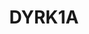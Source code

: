 ---
annotations:
- id: DOID:1059
  parent: disease of mental health
  type: Disease Ontology
  value: intellectual disability
- id: DOID:12217
  parent: disease of mental health
  type: Disease Ontology
  value: Lewy body dementia
- id: DOID:10652
  parent: null
  type: Disease Ontology
  value: Alzheimer's disease
- id: DOID:10907
  parent: null
  type: Disease Ontology
  value: microcephaly
- id: DOID:14250
  parent: genetic disease
  type: Disease Ontology
  value: Down syndrome
- id: DOID:14330
  parent: null
  type: Disease Ontology
  value: Parkinson's disease
authors:
- VeerleHorsting
- Pklemmer
description: DYRK1A
last-edited: 2022-02-19
organisms:
- Homo sapiens
redirect_from:
- /index.php/Pathway:WP5180
- /instance/WP5180
revision: null
schema-jsonld:
- '@context': https://schema.org/
  '@id': https://wikipathways.github.io/pathways/WP5180.html
  '@type': Dataset
  creator:
    '@type': Organization
    name: WikiPathways
  description: DYRK1A
  keywords:
  - ''
  - ' Aβ42 and Aβ40 peptides '
  - ' Loss of axonal transport and '
  - (Neuronal) cell differentiation
  - AKT1S1
  - Amyloid-beta precursor protein
  - Beta-secretase 1
  - CCND1 protein
  - CDK4 protein
  - CDKN1B protein
  - Casein kinase 1
  - Caspase-9
  - Cell Cycle
  - Cell cycle exit
  - Cell survival
  - Cellular tumor antigen p53
  - Chemoresistance
  - Co-localization of CASP9 to the nucleus;
  - Cryptochrome-2
  - Cyclin-dependent kinase 6
  - DCAF7
  - DEPTOR
  - DLL1
  - DREAM complex
  - Delta and Notch-like epidermal growth factor-related receptor
  - Delta-like protein 1
  - Dual specificity tyrosine-phosphorylation-regulated kinase 1A
  - E2F gene
  - E2F protein
  - Earlier differentiation
  - G0
  - G1
  - G2
  - GLI1
  - GSK3B protein
  - 'Gamma-secretase '
  - Geminin
  - HES1
  - HES5
  - Hedgehog signaling pathway
  - Histone H3
  - Histone-binding protein RBBP4
  - 'LATS, large tumor suppressor, '
  - M
  - MLST8
  - MTOR
  - Microtubule-associated protein tau
  - MuvB TF complex
  - NAD-dependent protein deacetylase sirtuin-1
  - NFAT translocation back to the cytosol,
  - NOTCH1
  - Neurogenin-2
  - Notch Intracellular Domain (NICD)
  - Nuclear factor of activated T-cells, cytoplasmic 1
  - Promotes exit of cell cylce;
  - Protein lin-37 homolog
  - Protein lin-52 homolog
  - Protein lin-54 homolog
  - Protein lin-9 homolog
  - Protein sprouty homolog 2
  - Quiescence
  - RPTOR
  - Retinoblastoma-like protein 1
  - Retinoblastoma-like protein 2
  - S
  - 'Salvador-Warts-Hippo '
  - Senescence
  - Signalling Pathway
  - TFAP4
  - TSC1
  - TSC2
  - Transcraiption factor E2F5
  - Transcription factor Dp family member 3
  - Transcription factor Dp-1
  - Transcription factor Dp-2
  - Transcription factor E2F4
  - Zinc finger protein GLI1
  - form interlaced amyloid fibrils
  - homolog 2 (Drosophila), isoform CRA_a
  - inhibiting NFAT-dependent transcription
  - inhibiting apopotic pathway
  - mTORC1
  - prevents progression through G1 checkpoint;
  - promotion of tau self-aggregation and fibrillisation
  license: CC0
  name: DYRK1A
seo: CreativeWork
title: DYRK1A
wpid: WP5180
---